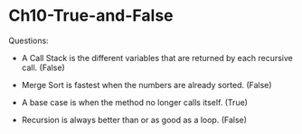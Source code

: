 # Ch10-True-and-False
Questions:  

* A Call Stack is the different variables that are returned by each recursive call. (False)   

* Merge Sort is fastest when the numbers are already sorted. (False)   

* A base case is when the method no longer calls itself. (True)   

* Recursion is always better than or as good as a loop. (False)   

              
